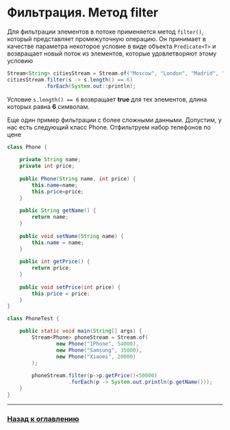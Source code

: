 # Фильтрация. Метод filter
Для фильтрации элементов в потоке применяется метод `filter()`, который представляет промежуточную операцию.
Он принимает в качестве параметра некоторое условие в виде объекта `Predicate<T>` и возвращает новый поток из элементов,
которые удовлетворяют этому условию

```java
Stream<String> citiesStream = Stream.of("Moscow", "London", "Madrid", "Barcelona");
citiesStream.filter(s -> s.length() == 6)
            .forEach(System.out::println);
```

Условие `s.length() == 6` возвращает **true** для тех элементов, длина которых равна **6** символам.

Еще один пример фильтрации с более сложными данными. Допустим, у нас есть следующий класс Phone. Отфильтруем набор телефонов по цене

```java
class Phone {
     
    private String name;
    private int price;
     
    public Phone(String name, int price) {
        this.name=name;
        this.price=price;
    }
     
    public String getName() {
        return name;
    }
     
    public void setName(String name) {
        this.name = name;
    }
     
    public int getPrice() {
        return price;
    }
     
    public void setPrice(int price) {
        this.price = price;
    }
}

class PhoneTest {

    public static void main(String[] args) {
        Stream<Phone> phoneStream = Stream.of(
                new Phone("IPhone", 54000),
                new Phone("Samsung", 35000),
                new Phone("Xiaomi", 20000)
        );
                 
        phoneStream.filter(p->p.getPrice()<50000)
                    .forEach(p -> System.out.println(p.getName()));
    }
}
```

---

### [Назад к оглавлению](../../README.md)